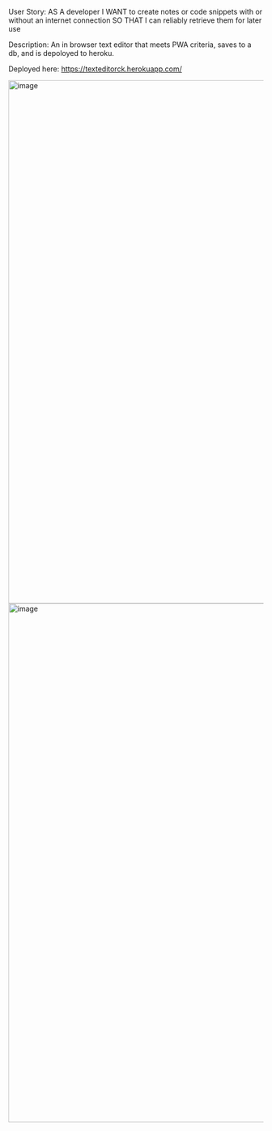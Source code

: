 User Story:
AS A developer
I WANT to create notes or code snippets with or without an internet connection
SO THAT I can reliably retrieve them for later use

Description:
An in browser text editor that meets PWA criteria, saves to a db, and is depoloyed to heroku.

Deployed here: https://texteditorck.herokuapp.com/

<img width="1033" alt="image" src="https://user-images.githubusercontent.com/97637742/161648195-fe77c261-7454-4f14-a25c-0da509f1ecea.png">

<img width="1025" alt="image" src="https://user-images.githubusercontent.com/97637742/161648221-39d067b7-9aae-4e1c-9783-5f31977e9a23.png">
